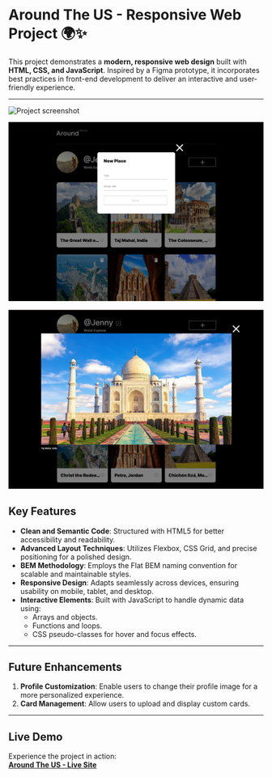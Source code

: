 # **Around The US - Responsive Web Project** 🌍✨

This project demonstrates a **modern, responsive web design** built with **HTML, CSS, and JavaScript**. Inspired by a Figma prototype, it incorporates best practices in front-end development to deliver an interactive and user-friendly experience.

---
![Project screenshot](src/images/Around%the%us.png)

![Project screenshot](src/images/Around%20the%20us%202.png)

![Project screenshot](src/images/Around%20the%20us%203.png)

## **Key Features**
- **Clean and Semantic Code**: Structured with HTML5 for better accessibility and readability.
- **Advanced Layout Techniques**: Utilizes Flexbox, CSS Grid, and precise positioning for a polished design.
- **BEM Methodology**: Employs the Flat BEM naming convention for scalable and maintainable styles.
- **Responsive Design**: Adapts seamlessly across devices, ensuring usability on mobile, tablet, and desktop.
- **Interactive Elements**: Built with JavaScript to handle dynamic data using:
  - Arrays and objects.
  - Functions and loops.
  - CSS pseudo-classes for hover and focus effects.

---

## **Future Enhancements**
1. **Profile Customization**: Enable users to change their profile image for a more personalized experience.
2. **Card Management**: Allow users to upload and display custom cards.

---

## **Live Demo**
Experience the project in action:  
[**Around The US - Live Site**](https://jennyglover.github.io/se_project_aroundtheus/)  
